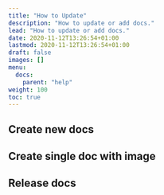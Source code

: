 ```yaml
---
title: "How to Update"
description: "How to update or add docs."
lead: "How to update or add docs."
date: 2020-11-12T13:26:54+01:00
lastmod: 2020-11-12T13:26:54+01:00
draft: false
images: []
menu:
  docs:
    parent: "help"
weight: 100
toc: true
---
```


## Create new docs

## Create single doc with image

## Release docs
